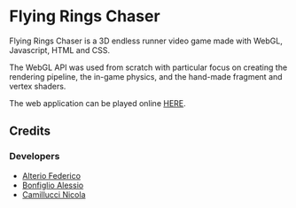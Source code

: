 # Flying Rings Chaser

Flying Rings Chaser is a 3D endless runner video game made with WebGL, Javascript, HTML and CSS.

The WebGL API was used from scratch with particular focus on creating the rendering pipeline, the in-game physics, and the hand-made fragment and vertex shaders.

The web application can be played online [HERE](https://jolly-river-0fe96fb03.2.azurestaticapps.net/).

## Credits

### Developers

* [Alterio Federico](https://github.com/fedeAlterio)
* [Bonfiglio Alessio](https://github.com/alessiobonfiglio)
* [Camillucci Nicola](https://github.com/Camillucci)
